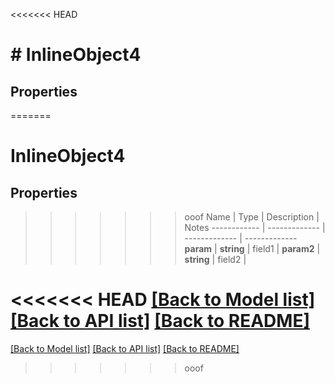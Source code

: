 <<<<<<< HEAD
# # InlineObject4

## Properties

=======
# InlineObject4

## Properties
>>>>>>> ooof
Name | Type | Description | Notes
------------ | ------------- | ------------- | -------------
**param** | **string** | field1 | 
**param2** | **string** | field2 | 

<<<<<<< HEAD
[[Back to Model list]](../../README.md#documentation-for-models) [[Back to API list]](../../README.md#documentation-for-api-endpoints) [[Back to README]](../../README.md)
=======
[[Back to Model list]](../README.md#documentation-for-models) [[Back to API list]](../README.md#documentation-for-api-endpoints) [[Back to README]](../README.md)
>>>>>>> ooof


